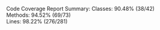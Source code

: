 

Code Coverage Report Summary:
  Classes: 90.48% (38/42)    
  Methods: 94.52% (69/73)    
  Lines:   98.22% (276/281)  

